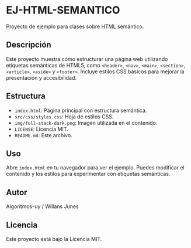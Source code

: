 # EJ-HTML-SEMANTICO

Proyecto de ejemplo para clases sobre HTML semántico.

## Descripción

Este proyecto muestra cómo estructurar una página web utilizando etiquetas semánticas de HTML5, como `<header>`, `<nav>`, `<main>`, `<section>`, `<article>`, `<aside>` y `<footer>`. Incluye estilos CSS básicos para mejorar la presentación y accesibilidad.

## Estructura

- `index.html`: Página principal con estructura semántica.
- `src/css/styles.css`: Hoja de estilos CSS.
- `img/full-stack-dark.png`: Imagen utilizada en el contenido.
- `LICENSE`: Licencia MIT.
- `README.md`: Este archivo.

## Uso

Abre `index.html` en tu navegador para ver el ejemplo. Puedes modificar el contenido y los estilos para experimentar con etiquetas semánticas.

## Autor

Algoritmos-uy / Willans Junes

## Licencia

Este proyecto está bajo la Licencia MIT.
